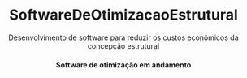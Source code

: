 <h1 align="center">SoftwareDeOtimizacaoEstrutural</h1>
<p align="center">Desenvolvimento de software para reduzir os custos econômicos da concepção estrutural </p>

<h4 align="center">Software de otimização em andamento</h4>
